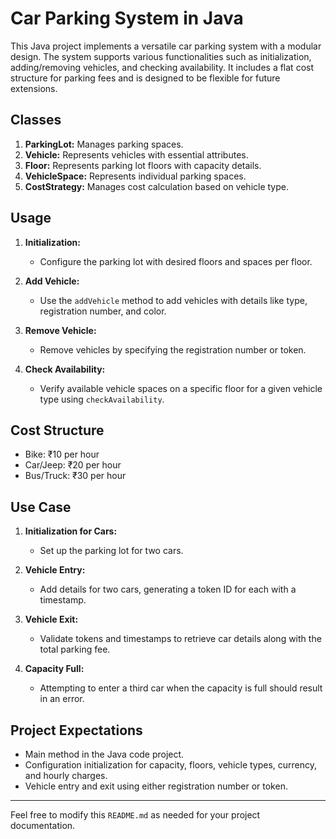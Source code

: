 # Car Parking System in Java

This Java project implements a versatile car parking system with a modular design. The system supports various functionalities such as initialization, adding/removing vehicles, and checking availability. It includes a flat cost structure for parking fees and is designed to be flexible for future extensions.

## Classes

1. **ParkingLot:** Manages parking spaces.
2. **Vehicle:** Represents vehicles with essential attributes.
3. **Floor:** Represents parking lot floors with capacity details.
4. **VehicleSpace:** Represents individual parking spaces.
5. **CostStrategy:** Manages cost calculation based on vehicle type.

## Usage

1. **Initialization:**
   - Configure the parking lot with desired floors and spaces per floor.

2. **Add Vehicle:**
   - Use the `addVehicle` method to add vehicles with details like type, registration number, and color.

3. **Remove Vehicle:**
   - Remove vehicles by specifying the registration number or token.

4. **Check Availability:**
   - Verify available vehicle spaces on a specific floor for a given vehicle type using `checkAvailability`.

## Cost Structure

- Bike: ₹10 per hour
- Car/Jeep: ₹20 per hour
- Bus/Truck: ₹30 per hour

## Use Case

1. **Initialization for Cars:**
   - Set up the parking lot for two cars.

2. **Vehicle Entry:**
   - Add details for two cars, generating a token ID for each with a timestamp.

3. **Vehicle Exit:**
   - Validate tokens and timestamps to retrieve car details along with the total parking fee.

4. **Capacity Full:**
   - Attempting to enter a third car when the capacity is full should result in an error.

## Project Expectations

- Main method in the Java code project.
- Configuration initialization for capacity, floors, vehicle types, currency, and hourly charges.
- Vehicle entry and exit using either registration number or token.

---

Feel free to modify this `README.md` as needed for your project documentation.
